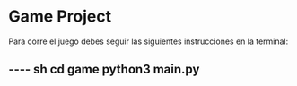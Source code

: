 # Game Project

Para corre el juego debes seguir las siguientes instrucciones en la terminal:

---- sh
cd game
python3 main.py
----
